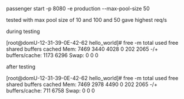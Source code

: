 passenger start -p 8080 -e production --max-pool-size 50

tested with max pool size of 10 and 100 and 50 gave highest req/s

during testing

[root@domU-12-31-39-0E-42-62 hello_world]# free -m
             total       used       free     shared    buffers     cached
Mem:          7469       3440       4028          0        202       2065
-/+ buffers/cache:       1173       6296
Swap:            0          0          0

after testing

[root@domU-12-31-39-0E-42-62 hello_world]# free -m
             total       used       free     shared    buffers     cached
Mem:          7469       2978       4490          0        202       2065
-/+ buffers/cache:        711       6758
Swap:            0          0          0
